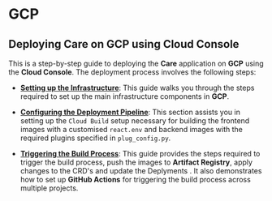 # GCP
## Deploying Care on GCP using Cloud Console

This is a step-by-step guide to deploying the **Care** application on **GCP** using the **Cloud Console**. The deployment process involves the following steps:

  - [**Setting up the Infrastructure**](./Infra): This guide walks you through the steps required to set up the main infrastructure components in **GCP**.

  - [**Configuring the Deployment Pipeline**](./CICD): This section assists you in setting up the `Cloud Build` setup necessary for building the frontend images with a customised `react.env` and backend images with the required plugins specified in `plug_config.py`.

  - [**Triggering the Build Process**](./Trigger): This guide provides the steps required to trigger the build process, push the images to **Artifact Registry**, apply changes to the CRD's and update the Deplyments . It also demonstrates how to set up **GitHub Actions** for triggering the build process across multiple projects.
